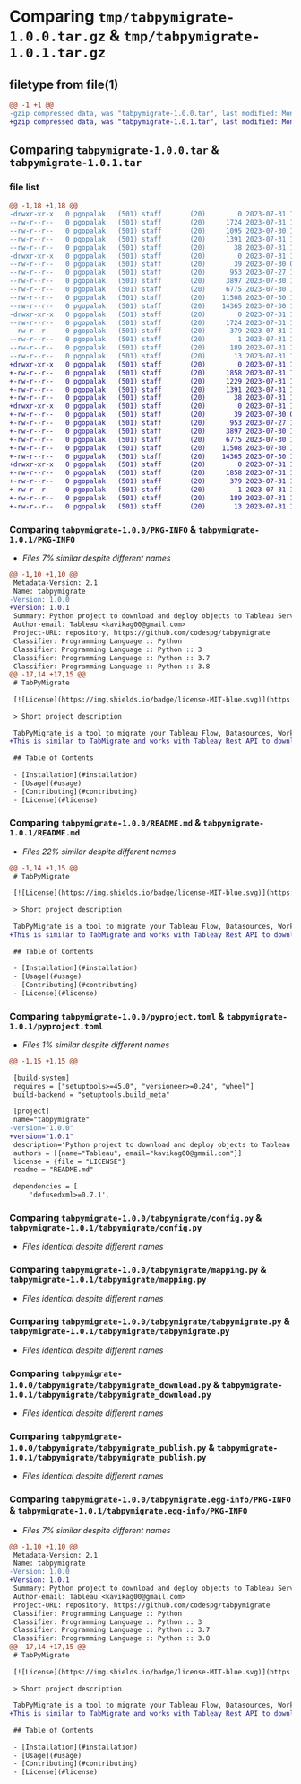 # Comparing `tmp/tabpymigrate-1.0.0.tar.gz` & `tmp/tabpymigrate-1.0.1.tar.gz`

## filetype from file(1)

```diff
@@ -1 +1 @@
-gzip compressed data, was "tabpymigrate-1.0.0.tar", last modified: Mon Jul 31 18:11:41 2023, max compression
+gzip compressed data, was "tabpymigrate-1.0.1.tar", last modified: Mon Jul 31 18:17:50 2023, max compression
```

## Comparing `tabpymigrate-1.0.0.tar` & `tabpymigrate-1.0.1.tar`

### file list

```diff
@@ -1,18 +1,18 @@
-drwxr-xr-x   0 pgopalak   (501) staff       (20)        0 2023-07-31 18:11:41.652236 tabpymigrate-1.0.0/
--rw-r--r--   0 pgopalak   (501) staff       (20)     1724 2023-07-31 18:11:41.652094 tabpymigrate-1.0.0/PKG-INFO
--rw-r--r--   0 pgopalak   (501) staff       (20)     1095 2023-07-30 15:16:24.000000 tabpymigrate-1.0.0/README.md
--rw-r--r--   0 pgopalak   (501) staff       (20)     1391 2023-07-31 18:10:43.000000 tabpymigrate-1.0.0/pyproject.toml
--rw-r--r--   0 pgopalak   (501) staff       (20)       38 2023-07-31 18:11:41.652280 tabpymigrate-1.0.0/setup.cfg
-drwxr-xr-x   0 pgopalak   (501) staff       (20)        0 2023-07-31 18:11:41.651007 tabpymigrate-1.0.0/tabpymigrate/
--rw-r--r--   0 pgopalak   (501) staff       (20)       39 2023-07-30 06:04:25.000000 tabpymigrate-1.0.0/tabpymigrate/__init__.py
--rw-r--r--   0 pgopalak   (501) staff       (20)      953 2023-07-27 19:46:46.000000 tabpymigrate-1.0.0/tabpymigrate/config.py
--rw-r--r--   0 pgopalak   (501) staff       (20)     3897 2023-07-30 13:38:55.000000 tabpymigrate-1.0.0/tabpymigrate/mapping.py
--rw-r--r--   0 pgopalak   (501) staff       (20)     6775 2023-07-30 13:10:05.000000 tabpymigrate-1.0.0/tabpymigrate/tabpymigrate.py
--rw-r--r--   0 pgopalak   (501) staff       (20)    11508 2023-07-30 10:44:34.000000 tabpymigrate-1.0.0/tabpymigrate/tabpymigrate_download.py
--rw-r--r--   0 pgopalak   (501) staff       (20)    14365 2023-07-30 13:46:29.000000 tabpymigrate-1.0.0/tabpymigrate/tabpymigrate_publish.py
-drwxr-xr-x   0 pgopalak   (501) staff       (20)        0 2023-07-31 18:11:41.651899 tabpymigrate-1.0.0/tabpymigrate.egg-info/
--rw-r--r--   0 pgopalak   (501) staff       (20)     1724 2023-07-31 18:11:41.000000 tabpymigrate-1.0.0/tabpymigrate.egg-info/PKG-INFO
--rw-r--r--   0 pgopalak   (501) staff       (20)      379 2023-07-31 18:11:41.000000 tabpymigrate-1.0.0/tabpymigrate.egg-info/SOURCES.txt
--rw-r--r--   0 pgopalak   (501) staff       (20)        1 2023-07-31 18:11:41.000000 tabpymigrate-1.0.0/tabpymigrate.egg-info/dependency_links.txt
--rw-r--r--   0 pgopalak   (501) staff       (20)      189 2023-07-31 18:11:41.000000 tabpymigrate-1.0.0/tabpymigrate.egg-info/requires.txt
--rw-r--r--   0 pgopalak   (501) staff       (20)       13 2023-07-31 18:11:41.000000 tabpymigrate-1.0.0/tabpymigrate.egg-info/top_level.txt
+drwxr-xr-x   0 pgopalak   (501) staff       (20)        0 2023-07-31 18:17:50.228350 tabpymigrate-1.0.1/
+-rw-r--r--   0 pgopalak   (501) staff       (20)     1858 2023-07-31 18:17:50.228190 tabpymigrate-1.0.1/PKG-INFO
+-rw-r--r--   0 pgopalak   (501) staff       (20)     1229 2023-07-31 18:17:23.000000 tabpymigrate-1.0.1/README.md
+-rw-r--r--   0 pgopalak   (501) staff       (20)     1391 2023-07-31 18:17:28.000000 tabpymigrate-1.0.1/pyproject.toml
+-rw-r--r--   0 pgopalak   (501) staff       (20)       38 2023-07-31 18:17:50.228397 tabpymigrate-1.0.1/setup.cfg
+drwxr-xr-x   0 pgopalak   (501) staff       (20)        0 2023-07-31 18:17:50.227041 tabpymigrate-1.0.1/tabpymigrate/
+-rw-r--r--   0 pgopalak   (501) staff       (20)       39 2023-07-30 06:04:25.000000 tabpymigrate-1.0.1/tabpymigrate/__init__.py
+-rw-r--r--   0 pgopalak   (501) staff       (20)      953 2023-07-27 19:46:46.000000 tabpymigrate-1.0.1/tabpymigrate/config.py
+-rw-r--r--   0 pgopalak   (501) staff       (20)     3897 2023-07-30 13:38:55.000000 tabpymigrate-1.0.1/tabpymigrate/mapping.py
+-rw-r--r--   0 pgopalak   (501) staff       (20)     6775 2023-07-30 13:10:05.000000 tabpymigrate-1.0.1/tabpymigrate/tabpymigrate.py
+-rw-r--r--   0 pgopalak   (501) staff       (20)    11508 2023-07-30 10:44:34.000000 tabpymigrate-1.0.1/tabpymigrate/tabpymigrate_download.py
+-rw-r--r--   0 pgopalak   (501) staff       (20)    14365 2023-07-30 13:46:29.000000 tabpymigrate-1.0.1/tabpymigrate/tabpymigrate_publish.py
+drwxr-xr-x   0 pgopalak   (501) staff       (20)        0 2023-07-31 18:17:50.227988 tabpymigrate-1.0.1/tabpymigrate.egg-info/
+-rw-r--r--   0 pgopalak   (501) staff       (20)     1858 2023-07-31 18:17:50.000000 tabpymigrate-1.0.1/tabpymigrate.egg-info/PKG-INFO
+-rw-r--r--   0 pgopalak   (501) staff       (20)      379 2023-07-31 18:17:50.000000 tabpymigrate-1.0.1/tabpymigrate.egg-info/SOURCES.txt
+-rw-r--r--   0 pgopalak   (501) staff       (20)        1 2023-07-31 18:17:50.000000 tabpymigrate-1.0.1/tabpymigrate.egg-info/dependency_links.txt
+-rw-r--r--   0 pgopalak   (501) staff       (20)      189 2023-07-31 18:17:50.000000 tabpymigrate-1.0.1/tabpymigrate.egg-info/requires.txt
+-rw-r--r--   0 pgopalak   (501) staff       (20)       13 2023-07-31 18:17:50.000000 tabpymigrate-1.0.1/tabpymigrate.egg-info/top_level.txt
```

### Comparing `tabpymigrate-1.0.0/PKG-INFO` & `tabpymigrate-1.0.1/PKG-INFO`

 * *Files 7% similar despite different names*

```diff
@@ -1,10 +1,10 @@
 Metadata-Version: 2.1
 Name: tabpymigrate
-Version: 1.0.0
+Version: 1.0.1
 Summary: Python project to download and deploy objects to Tableau Server via REST API.
 Author-email: Tableau <kavikag00@gmail.com>
 Project-URL: repository, https://github.com/codespg/tabpymigrate
 Classifier: Programming Language :: Python
 Classifier: Programming Language :: Python :: 3
 Classifier: Programming Language :: Python :: 3.7
 Classifier: Programming Language :: Python :: 3.8
@@ -17,14 +17,15 @@
 # TabPyMigrate
 
 [![License](https://img.shields.io/badge/license-MIT-blue.svg)](https://github.com/your_username/TabPyMigrate/blob/main/LICENSE)
 
 > Short project description
 
 TabPyMigrate is a tool to migrate your Tableau Flow, Datasources, Workbooks from one server to another easily.
+This is similar to TabMigrate and works with Tableay Rest API to download and deploy tableau objects. Easy to configure/Run from CLI.
 
 ## Table of Contents
 
 - [Installation](#installation)
 - [Usage](#usage)
 - [Contributing](#contributing)
 - [License](#license)
```

### Comparing `tabpymigrate-1.0.0/README.md` & `tabpymigrate-1.0.1/README.md`

 * *Files 22% similar despite different names*

```diff
@@ -1,14 +1,15 @@
 # TabPyMigrate
 
 [![License](https://img.shields.io/badge/license-MIT-blue.svg)](https://github.com/your_username/TabPyMigrate/blob/main/LICENSE)
 
 > Short project description
 
 TabPyMigrate is a tool to migrate your Tableau Flow, Datasources, Workbooks from one server to another easily.
+This is similar to TabMigrate and works with Tableay Rest API to download and deploy tableau objects. Easy to configure/Run from CLI.
 
 ## Table of Contents
 
 - [Installation](#installation)
 - [Usage](#usage)
 - [Contributing](#contributing)
 - [License](#license)
```

### Comparing `tabpymigrate-1.0.0/pyproject.toml` & `tabpymigrate-1.0.1/pyproject.toml`

 * *Files 1% similar despite different names*

```diff
@@ -1,15 +1,15 @@
 
 [build-system]
 requires = ["setuptools>=45.0", "versioneer>=0.24", "wheel"]
 build-backend = "setuptools.build_meta"
 
 [project]
 name="tabpymigrate"
-version="1.0.0"
+version="1.0.1"
 description='Python project to download and deploy objects to Tableau Server via REST API.'
 authors = [{name="Tableau", email="kavikag00@gmail.com"}]
 license = {file = "LICENSE"}
 readme = "README.md"
 
 dependencies = [
     'defusedxml>=0.7.1',
```

### Comparing `tabpymigrate-1.0.0/tabpymigrate/config.py` & `tabpymigrate-1.0.1/tabpymigrate/config.py`

 * *Files identical despite different names*

### Comparing `tabpymigrate-1.0.0/tabpymigrate/mapping.py` & `tabpymigrate-1.0.1/tabpymigrate/mapping.py`

 * *Files identical despite different names*

### Comparing `tabpymigrate-1.0.0/tabpymigrate/tabpymigrate.py` & `tabpymigrate-1.0.1/tabpymigrate/tabpymigrate.py`

 * *Files identical despite different names*

### Comparing `tabpymigrate-1.0.0/tabpymigrate/tabpymigrate_download.py` & `tabpymigrate-1.0.1/tabpymigrate/tabpymigrate_download.py`

 * *Files identical despite different names*

### Comparing `tabpymigrate-1.0.0/tabpymigrate/tabpymigrate_publish.py` & `tabpymigrate-1.0.1/tabpymigrate/tabpymigrate_publish.py`

 * *Files identical despite different names*

### Comparing `tabpymigrate-1.0.0/tabpymigrate.egg-info/PKG-INFO` & `tabpymigrate-1.0.1/tabpymigrate.egg-info/PKG-INFO`

 * *Files 7% similar despite different names*

```diff
@@ -1,10 +1,10 @@
 Metadata-Version: 2.1
 Name: tabpymigrate
-Version: 1.0.0
+Version: 1.0.1
 Summary: Python project to download and deploy objects to Tableau Server via REST API.
 Author-email: Tableau <kavikag00@gmail.com>
 Project-URL: repository, https://github.com/codespg/tabpymigrate
 Classifier: Programming Language :: Python
 Classifier: Programming Language :: Python :: 3
 Classifier: Programming Language :: Python :: 3.7
 Classifier: Programming Language :: Python :: 3.8
@@ -17,14 +17,15 @@
 # TabPyMigrate
 
 [![License](https://img.shields.io/badge/license-MIT-blue.svg)](https://github.com/your_username/TabPyMigrate/blob/main/LICENSE)
 
 > Short project description
 
 TabPyMigrate is a tool to migrate your Tableau Flow, Datasources, Workbooks from one server to another easily.
+This is similar to TabMigrate and works with Tableay Rest API to download and deploy tableau objects. Easy to configure/Run from CLI.
 
 ## Table of Contents
 
 - [Installation](#installation)
 - [Usage](#usage)
 - [Contributing](#contributing)
 - [License](#license)
```

